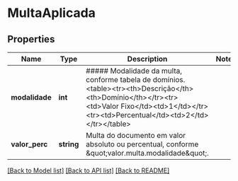 # MultaAplicada

## Properties
Name | Type | Description | Notes
------------ | ------------- | ------------- | -------------
**modalidade** | **int** | ##### Modalidade da multa, conforme tabela de domínios. &lt;table&gt;&lt;tr&gt;&lt;th&gt;Descrição&lt;/th&gt;&lt;th&gt;Domínio&lt;/th&gt;&lt;/tr&gt;&lt;tr&gt;&lt;td&gt;Valor Fixo&lt;/td&gt;&lt;td&gt;1&lt;/td&gt;&lt;/tr&gt;&lt;tr&gt;&lt;td&gt;Percentual&lt;/td&gt;&lt;td&gt;2&lt;/td&gt;&lt;/tr&gt;&lt;/table&gt; | 
**valor_perc** | **string** | Multa do documento em valor absoluto ou percentual, conforme \&quot;valor.multa.modalidade\&quot;. | 

[[Back to Model list]](../../README.md#documentation-for-models) [[Back to API list]](../../README.md#documentation-for-api-endpoints) [[Back to README]](../../README.md)

